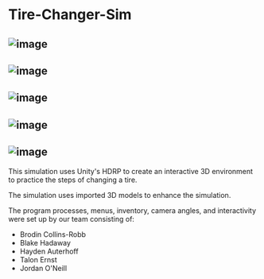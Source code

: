 # Tire-Changer-Sim

![image](https://github.com/BroCoRo/Tire-Changer-Sim/assets/85836332/7c311380-d987-47ff-9a09-0a607327ac6e)
---
![image](https://github.com/BroCoRo/Tire-Changer-Sim/assets/85836332/cf82c089-d7a1-4789-a278-13830150dc0a)
---
![image](https://github.com/BroCoRo/Tire-Changer-Sim/assets/85836332/8e159006-5edd-4eb5-9c86-6534fd8d573c)
---
![image](https://github.com/BroCoRo/Tire-Changer-Sim/assets/85836332/bb7b9817-c27c-4559-8ade-8fa14b7dd144)
---
![image](https://github.com/BroCoRo/Tire-Changer-Sim/assets/85836332/446a4331-b4cb-47ec-9df5-f64720f9e098)
---

This simulation uses Unity's HDRP to create an interactive 3D environment to practice the steps of changing a tire.

The simulation uses imported 3D models to enhance the simulation.

The program processes, menus, inventory, camera angles, and interactivity were set up by our team consisting of:
- Brodin Collins-Robb
- Blake Hadaway 
- Hayden Auterhoff
- Talon Ernst
- Jordan O'Neill
